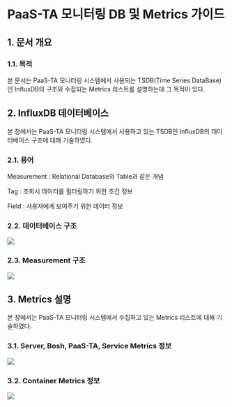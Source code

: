 # PaaS-TA 모니터링 DB 및 Metrics 가이드

## 1. 문서 개요

### 1.1. 목적

본 문서는 PaaS-TA 모니터링 시스템에서 사용되는 TSDB\(Time Series DataBase\)인 InfluxDB의 구조와 수집되는 Metrics 리스트를 설명하는데 그 목적이 있다.

## 2.  InfluxDB 데이터베이스

본 장에서는 PaaS-TA 모니터링 시스템에서 사용하고 있는 TSDB인 InfluxDB의 데이터베이스 구조에 대해 기술하였다.

### 2.1. 용어

Measurement : Relational Database의 Table과 같은 개념

Tag : 조회시 데이터를 필터링하기 위한 조건 정보

Field : 사용자에게 보여주기 위한 데이터 정보

### 2.2. 데이터베이스 구조

![](../../.gitbook/assets/2-2-1%20%2811%29.png)

### 2.3. Measurement 구조

![](../../.gitbook/assets/2-3-1%20%282%29.png)

## 3. Metrics 설명

본 장에서는 PaaS-TA 모니터링 시스템에서 수집하고 있는 Metrics 리스트에 대해 기술하였다.

### 3.1. Server, Bosh, PaaS-TA, Service Metrics 정보

![](../../.gitbook/assets/3-1-1%20%283%29.png)

### 3.2. Container Metrics 정보

![](../../.gitbook/assets/3-2-1.png)

